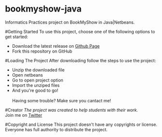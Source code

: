 # bookmyshow-java
Informatics Practices project on BookMyShow in Java|Netbeans.

#Getting Started
To use this project, choose one of the following options to get started:
* Download the latest release on [Github Page](https://github.com/AkashVevo/bookmyshow-java/)
* Fork this repository on GitHub

#Loading The Project
After downloading follow the steps to use the project:
* Unzip the downloaded file
* Open netbeans
* Go to open project option
* Import the unziped files
* And you're good to go!
<br/><br/>
 Having some trouble? Make sure you cantact me!

#Creator
*The project was created to help students with their work.*
<br/>Join me on [Twitter](http://twitter.com/akashsaha04)
     
#Copyright and License
This project doesn't have any  copyrights or license. Everyone has full authority to distribute the project.
